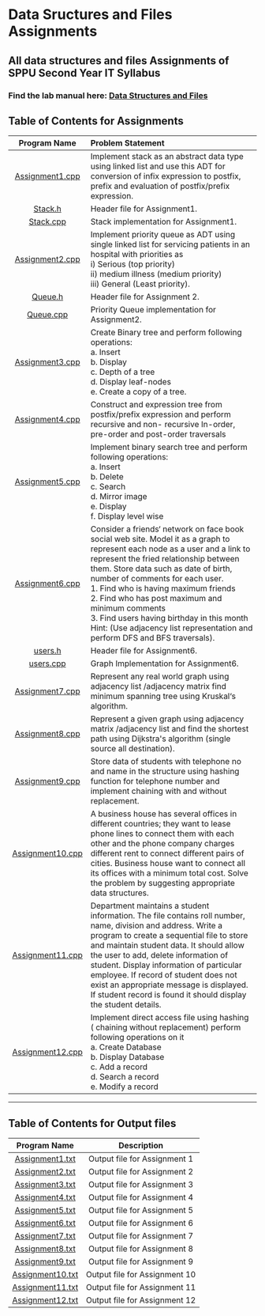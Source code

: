 # Data Sructures and Files Assignments

## All data structures and files Assignments of SPPU Second Year IT Syllabus

### Find the lab manual here: [Data Structures and Files](DSFL.pdf)


## Table of Contents for Assignments

| Program Name                     | Problem Statement                    |
| :-----------------------------:  | :--------------------------------    |
|[Assignment1.cpp](Assignment1/Assignment1.cpp)|Implement stack as an abstract data type using linked list and use this ADT for conversion of infix expression to postfix, prefix and evaluation of postfix/prefix expression.|
|[Stack.h](Assignment1/Stack.h)|Header file for Assignment1.|
|[Stack.cpp](Assignment1/Stack.cpp)|Stack implementation for Assignment1.|
|[Assignment2.cpp](Assignment2/Assignment2.cpp)|Implement priority queue as ADT using single linked list for servicing patients in an hospital with priorities as<br> i) Serious (top priority)<br> ii) medium illness (medium priority)<br> iii) General (Least priority).|
|[Queue.h](Assignment2/Queue.h)|Header file for Assignment 2.|
|[Queue.cpp](Assignment2/Queue.cpp)|Priority Queue implementation for Assignment2.|
|[Assignment3.cpp](Assignment3/Assignment3.cpp)|Create Binary tree and perform following operations:<br>a. Insert<br>b. Display<br>c. Depth of a tree<br>d. Display leaf-nodes<br>e. Create a copy of a tree.|
|[Assignment4.cpp](Assignment4/Assignment4.cpp)|Construct and expression tree from postfix/prefix expression and perform recursive and non- recursive In-order, pre-order and post-order traversals|
|[Assignment5.cpp](Assignment5/Assignment5.cpp)|Implement binary search tree and perform following operations:<br>a. Insert<br>b. Delete<br>c. Search<br>d. Mirror image<br>e. Display<br>f. Display level wise|
|[Assignment6.cpp](Assignment6/Assignment6.cpp)|Consider a friends‘ network on face book social web site. Model it as a graph to represent each node as a user and a link to represent the fried relationship between them. Store data such as date of birth, number of comments for each user.<br>1. Find who is having maximum friends<br>2. Find who has post maximum and minimum comments<br>3. Find users having birthday in this month<br>Hint: (Use adjacency list representation and perform DFS and BFS traversals).|
|[users.h](Assignment6/users.h)|Header file for Assignment6.|
|[users.cpp](Assignment6/users.cpp)|Graph Implementation for Assignment6.|
|[Assignment7.cpp](Assignment7/Assignment7.cpp)|Represent any real world graph using adjacency list /adjacency matrix find minimum spanning tree using Kruskal‘s algorithm.|
|[Assignment8.cpp](Assignment8/Assignment8.cpp)|Represent a given graph using adjacency matrix /adjacency list and find the shortest path using Dijkstra's algorithm (single source all destination).|
|[Assignment9.cpp](Assignment9/Assignment9.cpp)|Store data of students with telephone no and name in the structure using hashing function for telephone number and implement chaining with and without replacement.|
|[Assignment10.cpp](Assignment10/Assignment10.cpp)|A business house has several offices in different countries; they want to lease phone lines to connect them with each other and the phone company charges different rent to connect different pairs of cities. Business house want to connect all its offices with a minimum total cost. Solve the problem by suggesting appropriate data structures.|
|[Assignment11.cpp](Assignment11/Assignment11.cpp)|Department maintains a student information. The file contains roll number, name, division and address. Write a program to create a sequential file to store and maintain student data. It should allow the user to add, delete information of student. Display information of particular employee. If record of student does not exist an appropriate message is displayed. If student record is found it should display the student details.|
|[Assignment12.cpp](Assignment12/Assignment12.cpp)|Implement direct access file using hashing ( chaining without replacement) perform following operations on it<br>a. Create Database<br>b. Display Database<br>c. Add a record<br>d. Search a record<br>e. Modify a record|


<hr>

## Table of Contents for Output files

| Program Name                     | Description                          |
| :-----------------------------:  | :--------------------------------:   |
|[Assignment1.txt](Assignment1/Assignment1.txt)|Output file for Assignment 1|
|[Assignment2.txt](Assignment2/Assignment2.txt)|Output file for Assignment 2|
|[Assignment3.txt](Assignment3/Assignment3.txt)|Output file for Assignment 3|
|[Assignment4.txt](Assignment4/Assignment4.txt)|Output file for Assignment 4|
|[Assignment5.txt](Assignment5/Assignment5.txt)|Output file for Assignment 5|
|[Assignment6.txt](Assignment6/Assignment6.txt)|Output file for Assignment 6|
|[Assignment7.txt](Assignment7/Assignment7.txt)|Output file for Assignment 7|
|[Assignment8.txt](Assignment8/Assignment8.txt)|Output file for Assignment 8|
|[Assignment9.txt](Assignment9/Assignment9.txt)|Output file for Assignment 9|
|[Assignment10.txt](Assignment10/Assignment10.txt)|Output file for Assignment 10|
|[Assignment11.txt](Assignment11/Assignment11.txt)|Output file for Assignment 11|
|[Assignment12.txt](Assignment12/Assignment12.txt)|Output file for Assignment 12|
